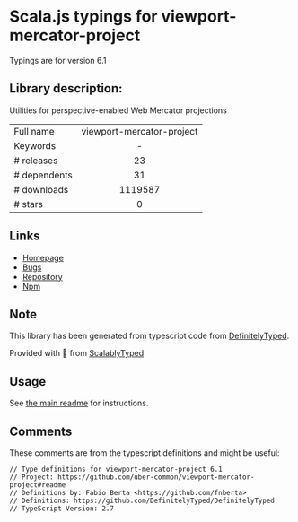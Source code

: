 
# Scala.js typings for viewport-mercator-project

Typings are for version 6.1

## Library description:
Utilities for perspective-enabled Web Mercator projections

|                    |                 |
| ------------------ | :-------------: |
| Full name          | viewport-mercator-project |
| Keywords           | - |
| # releases         | 23 |
| # dependents       | 31 |
| # downloads        | 1119587 |
| # stars            | 0 |

## Links
- [Homepage](https://github.com/uber-common/viewport-mercator-project#readme)
- [Bugs](https://github.com/uber-common/viewport-mercator-project/issues)
- [Repository](https://github.com/uber-common/viewport-mercator-project)
- [Npm](https://www.npmjs.com/package/viewport-mercator-project)
    


## Note
This library has been generated from typescript code from [DefinitelyTyped](https://definitelytyped.org).

Provided with :purple_heart: from [ScalablyTyped](https://github.com/oyvindberg/ScalablyTyped)

## Usage
See [the main readme](../../readme.md) for instructions.

## Comments

These comments are from the typescript definitions and might be useful:
```
// Type definitions for viewport-mercator-project 6.1
// Project: https://github.com/uber-common/viewport-mercator-project#readme
// Definitions by: Fabio Berta <https://github.com/fnberta>
// Definitions: https://github.com/DefinitelyTyped/DefinitelyTyped
// TypeScript Version: 2.7

```

